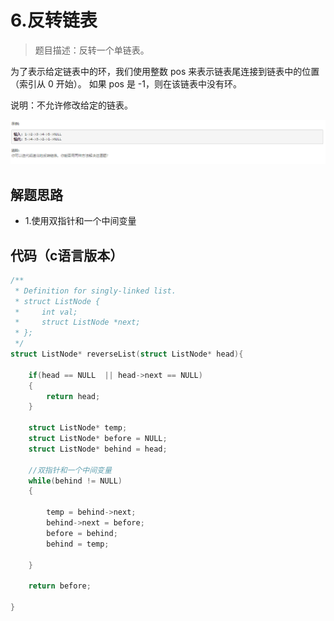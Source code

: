 # 6.反转链表

>题目描述：反转一个单链表。

为了表示给定链表中的环，我们使用整数 pos 来表示链表尾连接到链表中的位置（索引从 0 开始）。 如果 pos 是 -1，则在该链表中没有环。

说明：不允许修改给定的链表。

 
![示例](images\链表_6.png)

## 解题思路
+ 1.使用双指针和一个中间变量


## 代码（c语言版本）

```c
/**
 * Definition for singly-linked list.
 * struct ListNode {
 *     int val;
 *     struct ListNode *next;
 * };
 */
struct ListNode* reverseList(struct ListNode* head){

    if(head == NULL  || head->next == NULL)
    {
        return head;
    }

    struct ListNode* temp;
    struct ListNode* before = NULL;
    struct ListNode* behind = head;

    //双指针和一个中间变量
    while(behind != NULL)
    {

        temp = behind->next;
        behind->next = before;
        before = behind;
        behind = temp;
        
    }

    return before;

}
```
